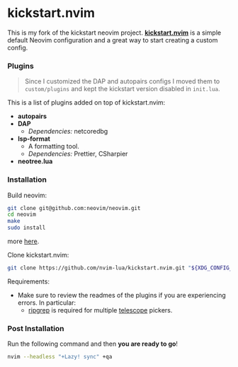 # kickstart.nvim

This is my fork of the kickstart neovim project. **[kickstart.nvim](https://github.com/nvim-lua/kickstart.nvim
)** is a simple default Neovim configuration and a great way to start creating a custom config.


### Plugins

> Since I customized the DAP and autopairs configs I moved them to `custom/plugins` and kept the kickstart version disabled in `init.lua`.

This is a list of plugins added on top of kickstart.nvim:
* **autopairs**
* **DAP**
  * *Dependencies:* netcoredbg
* **lsp-format** 
  * A formatting tool.
  * *Dependencies:* Prettier, CSharpier
* **neotree.lua**

### Installation

Build neovim:
```sh
git clone git@github.com:neovim/neovim.git
cd neovim
make
sudo install
```
more [here](https://github.com/neovim/neovim#install-from-source).

Clone kickstart.nvim:

```sh
git clone https://github.com/nvim-lua/kickstart.nvim.git "${XDG_CONFIG_HOME:-$HOME/.config}"/nvim
```

Requirements:
* Make sure to review the readmes of the plugins if you are experiencing errors. In particular:
  * [ripgrep](https://github.com/BurntSushi/ripgrep#installation) is required for multiple [telescope](https://github.com/nvim-telescope/telescope.nvim#suggested-dependencies) pickers.
### Post Installation

Run the following command and then **you are ready to go**!

```sh
nvim --headless "+Lazy! sync" +qa
```



